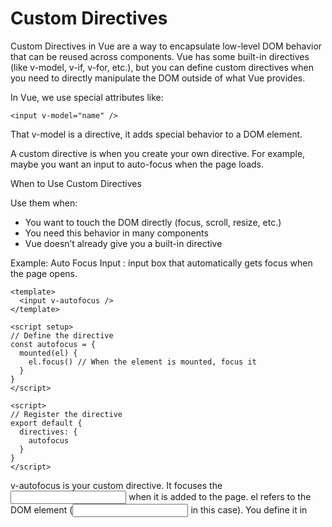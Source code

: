 # Custom Directives

Custom Directives in Vue are a way to encapsulate low-level DOM behavior that can be reused across components. Vue has some built-in directives (like v-model, v-if, v-for, etc.), but you can define custom directives when you need to directly manipulate the DOM outside of what Vue provides.

In Vue, we use special attributes like:
```
<input v-model="name" />
```
That v-model is a directive, it adds special behavior to a DOM element.

A custom directive is when you create your own directive. For example, maybe you want an input to auto-focus when the page loads.

When to Use Custom Directives

Use them when:
- You want to touch the DOM directly (focus, scroll, resize, etc.)
- You need this behavior in many components
- Vue doesn’t already give you a built-in directive

Example: Auto Focus Input : input box that automatically gets focus when the page opens.

```
<template>
  <input v-autofocus />
</template>

<script setup>
// Define the directive
const autofocus = {
  mounted(el) {
    el.focus() // When the element is mounted, focus it
  }
}
</script>

<script>
// Register the directive
export default {
  directives: {
    autofocus
  }
}
</script>
```
v-autofocus is your custom directive. It focuses the <input> when it is added to the page. el refers to the DOM element (<input> in this case). You define it in <script setup>, and register it in export default.

#### **Directive Hook**
When you create a custom directive, Vue gives you lifecycle hooks that let you control how the directive behaves at different times (like when it’s added to the DOM, updated, or removed).


| Hook Name        | When It Runs                            | Think of It Like...                   |
|------------------|-----------------------------------------|---------------------------------------|
| `created`        | Just before anything happens            | “Getting ready…”                   |
| `beforeMount`    | Right before it’s added to the DOM      | “Almost there…”                    |
| `mounted`        | After it’s in the DOM                   | “I’m alive!”                        |
| `beforeUpdate`   | Before something changes                | “Hold on, something’s changing…”   |
| `updated`        | After something changed                 | “Change complete!”                 |
| `beforeUnmount`  | Before the element is removed           | “I’m about to go…”                 |
| `unmounted`      | After the element is removed            | “I’m gone.”                        |

---

```
(el, binding, vnode, prevVnode)
```
Hook Arguments

| Name        | Meaning                                                        |
|-------------|----------------------------------------------------------------|
| `el`        | The actual DOM element the directive is bound to (`<div>`, `<input>`, etc.) |
| `binding`   | An object that provides details about how the directive was used |
| `vnode`     | The virtual DOM node representing the element (Vue's internal rendering system) |
| `prevVnode` | The previous virtual DOM node (only available in `beforeUpdate` and `updated`) |

---

```
<template>
  <div>
    <h2>Vue 3 Custom Directive Hook Demo</h2>
    <p v-log:hello.world="message">
      Message: {{ message }}
    </p>
    <button @click="updateMessage">Update Message</button>
    <button @click="toggleElement">Toggle Element</button>

    <p v-if="show" v-log:bye.again="message">
      This element will be removed when toggled.
    </p>
  </div>
</template>

<script setup>
import { ref } from 'vue'

// Reactive state
const message = ref("Hello Vue!")
const show = ref(true)

// Update reactive value
const updateMessage = () => {
  message.value += "!"
}

// Toggle visibility to test unmount hooks
const toggleElement = () => {
  show.value = !show.value
}

// Directive definition
const logDirective = {
  created(el, binding, vnode) {
    console.log("created", { el, binding, vnode })
  },
  beforeMount(el, binding) {
    console.log("beforeMount", { el, binding })
  },
  mounted(el, binding) {
    console.log("mounted", { el, binding })
  },
  beforeUpdate(el, binding, vnode, prevVnode) {
    console.log("beforeUpdate", { el, binding, vnode, prevVnode })
  },
  updated(el, binding, vnode, prevVnode) {
    console.log("updated", { el, binding, vnode, prevVnode })
  },
  beforeUnmount(el, binding) {
    console.log("beforeUnmount", { el, binding })
  },
  unmounted(el, binding) {
    console.log("unmounted", { el, binding })
  }
}
</script>

<script>
export default {
  directives: {
    log: logDirective
  }
}
</script>

<style scoped>
button {
  margin-right: 8px;
  margin-top: 12px;
}
</style>
```
